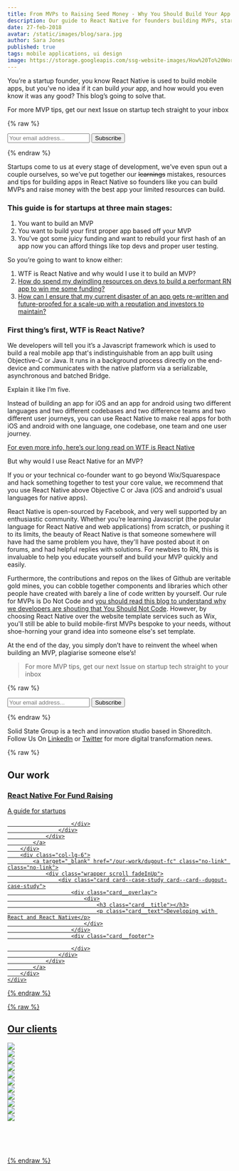 ```yaml
---
title: From MVPs to Raising Seed Money - Why You Should Build Your App in React Native
description: Our guide to React Native for founders building MVPs, startups raising seed funding, or scale-ups perfecting their product.
date: 27-feb-2018
avatar: /static/images/blog/sara.jpg
author: Sara Jones
published: true
tags: mobile applications, ui design
image: https://storage.googleapis.com/ssg-website-images/How%20To%20Work%20With%20Agencies%20Part%20One/how%20to%20work%20with%20agencies%20header.jpg
---
```


You’re a startup founder, you know React Native is used to build mobile apps, but you’ve no idea if it can build *your* app, and how would you even know it was any good? This blog’s going to solve that.

For more MVP tips, get our next Issue on startup tech straight to your inbox

{% raw %}
    <div class="offset-md-1 col-md-9 text-center p-5 blog-inset-newsletter">
        <div id="mc_embed_signup">
            <form action="//solidstategroup.us16.list-manage.com/subscribe/post?u=8b5e85fece1533582595426c6&amp;id=be8da7f2d9" method="post" id="mc-embedded-subscribe-form" name="mc-embedded-subscribe-form" class="validate" target="_blank" novalidate>
                <div id="mc_embed_signup_scroll">
                    <div class="input-group">
                        <input placeholder="Your email address..." type="email" value="" name="EMAIL" class="form-control required email" id="mce-EMAIL">
                        <input onclick="ga('send', 'event', 'button', 'click', 'Newsletter Subscribe Footer');" type="submit" value="Subscribe" name="subscribe" id="mc-embedded-subscribe" class="btn btn-primary btn-cta">
                    </div>
                </div>
            </form>
        </div>
    </div>
{% endraw %}

Startups come to us at every stage of development, we’ve even spun out a couple ourselves, so we’ve put together our ~~learnings~~ mistakes, resources and tips for building apps in React Native so founders like you can build MVPs and raise money with the best app your limited resources can build.

### This guide is for startups at three main stages: 

1. You want to build an MVP
2. You want to build your first proper app based off your MVP
3. You’ve got some juicy funding and want to rebuild your first hash of an app now you can afford things like top devs and proper user testing.

So you’re going to want to know either:

1. WTF is React Native and why would I use it to build an MVP?
2. <a href="/2018/02/28/2018/How-Do-I-Use-A-React-Native-App-To-Raise-A-Seed-Round/" target="_blank">How do spend my dwindling resources on devs to build a performant RN app to win me some funding?</a>
3. <a href="/2018/02/27/2018/React-Native-For-Scale-Ups---Use-Cases-and-Future-Proofing/" target="_blank">How can I ensure that my current disaster of an app gets re-written and future-proofed for a scale-up with a reputation and investors to maintain?</a>

### First thing’s first, WTF is React Native?

We developers will tell you it’s a Javascript framework which is used to build a real mobile app that's indistinguishable from an app built using Objective-C or Java. It runs in a background process directly on the end-device and communicates with the native platform via a serializable, asynchronous and batched Bridge.

Explain it like I’m five.

Instead of building an app for iOS and an app for android using two different languages and two different codebases and two difference teams and two different user journeys, you can use React Native to make real apps for both iOS and android with one language, one codebase, one team and one user journey. 

[For even more info, here’s our long read on WTF is React Native](https://www.solidstategroup.com/2017/02/08/2017/Its-cross-platform-and-massively-reduces-app-dev-costs-but-WTF-is-React-Native/)

But why would I use React Native for an MVP?

If you or your technical co-founder want to go beyond Wix/Squarespace and hack something together to test your core value, we recommend that you use React Native above Objective C or Java (iOS and android's usual languages for native apps).

React Native is open-sourced by Facebook, and very well supported by an enthusiastic community. Whether you’re learning Javascript (the popular language for React Native and web applications) from scratch, or pushing it to its limits, the beauty of React Native is that someone somewhere will have had the same problem you have, they'll have posted about it on forums, and had helpful replies with solutions. For newbies to RN, this is invaluable to help you educate yourself and build your MVP quickly and easily.

Furthermore, the contributions and repos on the likes of Github are veritable gold mines, you can cobble together components and libraries which other people have created with barely a line of code written by yourself. Our rule for MVPs is Do Not Code and [you should read this blog to understand why we developers are shouting that You Should Not Code](https://www.solidstategroup.com/2017/01/19/2017/5%20things%20most%20startups%20forget%20when%20building%20their%20first%20app/). However, by choosing React Native over the website template services such as Wix, you'll still be able to build mobile-first MVPs bespoke to your needs, without shoe-horning your grand idea into someone else's set template.

At the end of the day, you simply don’t have to reinvent the wheel when building an MVP, plagiarise someone else’s!

> For more MVP tips, get our next Issue on startup tech straight to your inbox

{% raw %}
    <div class="offset-md-1 col-md-9 text-center p-5 blog-inset-newsletter">
        <div id="mc_embed_signup">
            <form action="//solidstategroup.us16.list-manage.com/subscribe/post?u=8b5e85fece1533582595426c6&amp;id=be8da7f2d9" method="post" id="mc-embedded-subscribe-form" name="mc-embedded-subscribe-form" class="validate" target="_blank" novalidate>
                <div id="mc_embed_signup_scroll">
                    <div class="input-group">
                        <input placeholder="Your email address..." type="email" value="" name="EMAIL" class="form-control required email" id="mce-EMAIL">
                        <input onclick="ga('send', 'event', 'button', 'click', 'Newsletter Subscribe Footer');" type="submit" value="Subscribe" name="subscribe" id="mc-embedded-subscribe" class="btn btn-primary btn-cta">
                    </div>
                </div>
            </form>
        </div>
    </div>
{% endraw %}

Solid State Group is a tech and innovation studio based in Shoreditch. Follow Us On [LinkedIn](https://www.linkedin.com/company/solid-state-group/) or [Twitter](https://twitter.com/solidstategroup) for more digital transformation news.

{% raw %}
    <div class="d-flex justify-content-center">
        <h2 class="centre-underlined-blue">Our work</h2>
    </div>
    <div class="row">
        <div class="col-lg-6">
            <a target="_blank" href="/2018/02/28/2018/How-Do-I-Use-A-React-Native-App-To-Raise-A-Seed-Round/" class="no-link">
                <div class="wrapper scroll fadeInUp">
                    <div class="card card--case-study card--linkedin-blog-case-study-2">
                        <div class="card__overlay">
                            <div>
                                <h3 class="card__title">React Native For
                                                       Fund Raising</h3>
                                <p class="card__text">A guide for startups</p>
                            </div>
                        </div>
                        <div class="card__footer">

                        </div>
                    </div>
                </div>
            </a>
        </div>
        <div class="col-lg-6">
            <a target="_blank" href="/our-work/dugout-fc" class="no-link" class="no-link">
                <div class="wrapper scroll fadeInUp">
                    <div class="card card--case-study card--card--dugout-case-study">
                        <div class="card__overlay">
                            <div>
                                <h3 class="card__title"></h3>
                                <p class="card__text">Developing with React and React Native</p>
                            </div>
                        </div>
                        <div class="card__footer">

                        </div>
                    </div>
                </div>
            </a>
        </div>
    </div>
{% endraw %}

{% raw %}

 <section class="our-clients-banner scroll fadeIn" style="margin-bottom:80px;">
         <div class="d-flex justify-content-center">
             <h2 class="centre-underlined-blue">Our clients</h2>
         </div>
         <div class="container">
             <div class="row">
                    <!--- HERE IS THE COMMENT START
                 <div class="col-6 col-sm-3">
                     <img src="/images/client-logos/dark/Unilever.svg" class="img-fluid">
                 </div>
                    HERE IS THE COMMENT END --> 
                 <div class="col-6 col-sm-3">
                     <img src="/images/client-logos/dark/Visa.svg" class="img-fluid">
                 </div>
                 <div class="col-6 col-sm-3">
                     <img src="/images/client-logos/dark/Barclays.svg" class="img-fluid">
                 </div>
                 <div class="col-6 col-sm-3">
                     <img src="/images/client-logos/dark/Hertz.svg" class="img-fluid">
                 </div>
                 <div class="col-6 col-sm-3">
                     <img src="/images/client-logos/dark/Ford.svg" class="img-fluid">
                 </div>
                 <div class="col-6 col-sm-3">
                     <img src="/images/client-logos/dark/Coral.svg" class="img-fluid">
                 </div>
                 <div class="col-6 col-sm-3">
                     <img src="/images/client-logos/dark/NHS.svg" class="img-fluid">
                 </div>
                 <div class="col-6 col-sm-3">
                     <img src="/images/client-logos/dark/Pearson.svg" class="img-fluid">
                 </div>
                 <div class="col-6 col-sm-3">
                     <img src="/images/client-logos/dark/Guardian.svg" class="img-fluid">
                 </div>
                 <div class="col-6 col-sm-3">
                     <img src="/images/client-logos/dark/Disney.svg" class="img-fluid">
                 </div>
                 <div class="col-6 col-sm-3">
                     <img src="/images/client-logos/dark/Amnesty international.svg" class="img-fluid">
                 </div>
                 <div class="col-6 col-sm-3">
                     <img src="/images/client-logos/dark/Sony.svg" class="img-fluid">
                 </div>
             </div>
         </div>
     </section>

 {% endraw %}




